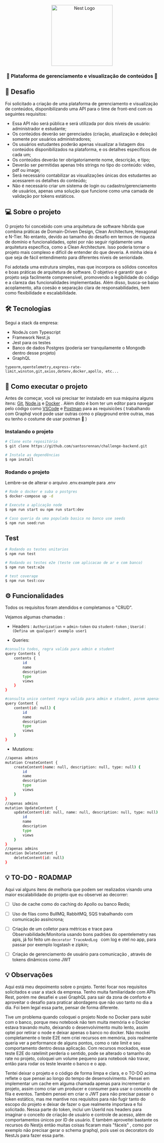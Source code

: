 <p align="center">
  <a href="http://nestjs.com/" target="blank"><img src="https://recetadelfuturo.com/wp-content/uploads/2023/06/uol_edtech_marca-e1687787591291.jpg" width="200" alt="Nest Logo" /></a>
</p>

<h3 align="center">
    🚧 Plataforma de gerenciamento e visualização de conteúdos 🚧
</h3>

## 📓 Desafio

Foi solicitado a criação de uma plataforma de gerenciamento e visualização de conteúdos, disponibilizando uma API para o time de front-end com os seguintes requisitos:

- Essa API não será pública e será utilizada por dois níveis de usuário: administrador e estudante;
- Os conteúdos deverão ser gerenciados (criação, atualização e deleção) somente por usuários administradores;
- Os usuários estudantes poderão apenas visualizar a listagem dos conteúdos disponibilizados na plataforma, e os detalhes específicos de cada um;
- Os conteúdos deverão ter obrigatoriamente nome, descrição, e tipo;
- Deverão ser permitidas apenas três strings no tipo do conteúdo: video, pdf ou image;
- Será necessário contabilizar as visualizações únicas dos estudantes ao acessarem os detalhes do conteúdo;
- Não é necessário criar um sistema de login ou cadastro/gerenciamento de usuários, apenas uma solução que funcione como uma camada de validação por tokens estáticos.

## 💻 Sobre o projeto

O projeto foi concebido com uma arquitetura de software híbrida que combina práticas de Domain-Driven Design, Clean Architecture, Hexagonal e N-Tier. No entanto, devido ao tamanho do desafio em termos de riqueza de domínio e funcionalidades, optei por não seguir rigidamente uma arquitetura específica, como a Clean Architecture. Isso poderia tornar o projeto mais complexo e difícil de entender do que deveria. A minha ideia é que seja de fácil entendimento para diferentes níveis de senioridade.

Foi adotada uma estrutura simples, mas que incorpora os sólidos conceitos e boas práticas de arquitetura de software. O objetivo é garantir que o projeto seja facilmente compreensível, promovendo a legibilidade do código e a clareza das funcionalidades implementadas. Além disso, busca-se baixo acoplamento, alta coesão e separação clara de responsabilidades, bem como flexibilidade e escalabilidade.

## 🛠 Tecnologias

Segui a stack da empresa:

- NodeJs com Typescript
- Framework Nest.js
- Jest para os testes
- Banco de dados Postgres (poderia ser tranquilamente o Mongodb dentro desse projeto)
- GraphQL

```
typeorm,opentelemetry,express-rate-limit,winston,git,axios,dotenv,docker,apollo, etc...
```

## 🚀 Como executar o projeto

Antes de começar, você vai precisar ter instalado em sua máquina alguns itens:
[Git](https://git-scm.com), [Node.js](https://nodejs.org/en/) e [Docker](https://www.docker.com/products/docker-desktop/) . 
Além disto é bom ter um editor para navegar pelo código como [VSCode](https://code.visualstudio.com/) e [Postman](https://www.postman.com/downloads/) para as requisicões ( trabalhando com Graphql você pode usar outras como o playground entre outras, mas eu tenho o costume de usar postman 🤷 )

### Instalando o projeto

```bash
# Clone este repositório
$ git clone https://github.com/santosrennan/challenge-backend.git

# Instale as dependências
$ npm install 
```

### Rodando o projeto

Lembre-se de alterar o arquivo .env.example para .env 

```bash
# Rode o docker e suba o postgres
$ docker-compose up -d

# Execute a aplicação node
$ npm run start ou npm run start:dev

# Caso queria da uma populada basica no banco use seeds
$ npm run seed:run

```

## Test

```bash
# Rodando os testes unitarios
$ npm run test

# Rodando os testes e2e (teste com aplicacao de ar e com banco)
$ npm run test:e2e

# test coverage
$ npm run test:cov
```

## ⚙️ Funcionalidades

Todos os requisitos foram atendidos e completamos o "CRUD". 

Vejamos algumas chamadas :
- Headers : `Authorization` = `admin-token` ou `student-token` ; `Userid` : `(Defina um qualquer) exemplo user1`

- Queries:
```bash
#consulta todos, regra valida para admin e student
query Contents {
    contents {
        id
        name
        description
        type
        views
    }
}

#consulta unico content regra valida para admin e student, porem apenas visualizacoes de student sao incrementadas sendo unicas por Userid
query Content {
    content(id: null) {
        id
        name
        description
        type
        views
    }
}
```
- Mutations:

```bash
//apenas admins
mutation CreateContent {
    createContent(name: null, description: null, type: null) {
        id
        name
        description
        type
        views
    }
}
//apenas admins
mutation UpdateContent {
    updateContent(id: null, name: null, description: null, type: null) {
        id
        name
        description
        type
        views
    }
}
//apenas admins
mutation DeleteContent {
    deleteContent(id: null)
}
```


## 💡 TO-DO - ROADMAP

Aqui vai alguns itens de melhoria que podem ser realizados visando uma maior escalabilidade do projeto que eu observei ao decorrer:

  - [ ] Uso de cache como do caching do Apollo ou banco Redis;
  - [ ] Uso de filas como BullMQ, RabbitMQ, SQS trabalhando com comunicação assíncrona;
  - [ ] Criação de um colletor para métricas e trace para Observabilidade/Monitoria usando bons padrões do opentelemetry nas apis, já foi feito um  `decorator TraceAndLog ` com log e otel no app, para passar por exemplo logstash e zipkin;
  - [ ] Criação de gerenciamento de usuário para comunicação , através de tokens dinâmicos como JWT 


## 💡 Observações

Aqui está meu depoimento sobre o projeto. Tentei focar nos requisitos solicitados e usar a stack da empresa. Tenho muita familiaridade com APIs Rest, porém me desafiei e usei GraphQL para sair da zona de conforto e aproveitar o desafio para praticar abordagens que não uso tanto no dia a dia. Foi bem legal essa parte, pensar de forma diferente.

Tive um problema quando coloquei o projeto Node no Docker para subir com o banco, porque meu notebook não tem muita memória e o Docker estava travando muito, deixando o desenvolvimento muito lento, assim optei por retirar o node e deixar apenas o banco no docker.
Não mockei completamente o teste E2E nem criei recursos em memória, pois realmente queria ver a performance de alguns pontos, como o rate limit e seu comportamento dentro dessa aplicação. Com recursos mockados, esse teste E2E do ratelimit perderia o sentido, pode se alterado o tamanho do rate no projeto, coloquei um volume pequeno para notebook não travar, então para rodar os teste levante o banco e o app.

Tentei deixar o projeto e o código de forma limpa e clara, e o TO-DO acima reflete o que pensei ao longo do tempo de desenvolvimento. Pensei em implementar um cache em alguma chamada apenas para incrementar o projeto, assim como criar um producer e consumer para usar o conceito de fila e eventos. Também pensei em criar o JWT para não precisar passar o token estático, mas me mantive nos requisitos para não fugir tanto do escopo do projeto e deixar de fazer o que realmente importava e foi solicitado. Nessa parte do token, incluí um UserId nos headers para imaginar o conceito de criação de usuário e controle de acesso, além de comportamentos únicos por ID de usuário. E também aproveitei bastante os recursos do Nestjs então muitas coisas ficaram mais "fáceis" , como por exemplo não precisar gerar o schema graphql, pois usei os decorators do NestJs para fazer essa parte.
